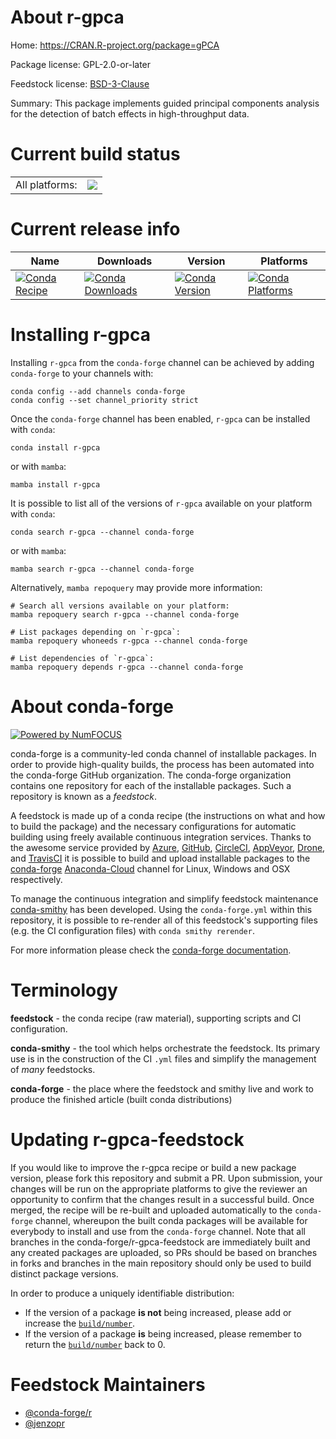 About r-gpca
============

Home: https://CRAN.R-project.org/package=gPCA

Package license: GPL-2.0-or-later

Feedstock license: [BSD-3-Clause](https://github.com/conda-forge/r-gpca-feedstock/blob/main/LICENSE.txt)

Summary: This package implements guided principal components analysis for the detection of batch effects in high-throughput data.

Current build status
====================


<table><tr><td>All platforms:</td>
    <td>
      <a href="https://dev.azure.com/conda-forge/feedstock-builds/_build/latest?definitionId=7979&branchName=main">
        <img src="https://dev.azure.com/conda-forge/feedstock-builds/_apis/build/status/r-gpca-feedstock?branchName=main">
      </a>
    </td>
  </tr>
</table>

Current release info
====================

| Name | Downloads | Version | Platforms |
| --- | --- | --- | --- |
| [![Conda Recipe](https://img.shields.io/badge/recipe-r--gpca-green.svg)](https://anaconda.org/conda-forge/r-gpca) | [![Conda Downloads](https://img.shields.io/conda/dn/conda-forge/r-gpca.svg)](https://anaconda.org/conda-forge/r-gpca) | [![Conda Version](https://img.shields.io/conda/vn/conda-forge/r-gpca.svg)](https://anaconda.org/conda-forge/r-gpca) | [![Conda Platforms](https://img.shields.io/conda/pn/conda-forge/r-gpca.svg)](https://anaconda.org/conda-forge/r-gpca) |

Installing r-gpca
=================

Installing `r-gpca` from the `conda-forge` channel can be achieved by adding `conda-forge` to your channels with:

```
conda config --add channels conda-forge
conda config --set channel_priority strict
```

Once the `conda-forge` channel has been enabled, `r-gpca` can be installed with `conda`:

```
conda install r-gpca
```

or with `mamba`:

```
mamba install r-gpca
```

It is possible to list all of the versions of `r-gpca` available on your platform with `conda`:

```
conda search r-gpca --channel conda-forge
```

or with `mamba`:

```
mamba search r-gpca --channel conda-forge
```

Alternatively, `mamba repoquery` may provide more information:

```
# Search all versions available on your platform:
mamba repoquery search r-gpca --channel conda-forge

# List packages depending on `r-gpca`:
mamba repoquery whoneeds r-gpca --channel conda-forge

# List dependencies of `r-gpca`:
mamba repoquery depends r-gpca --channel conda-forge
```


About conda-forge
=================

[![Powered by
NumFOCUS](https://img.shields.io/badge/powered%20by-NumFOCUS-orange.svg?style=flat&colorA=E1523D&colorB=007D8A)](https://numfocus.org)

conda-forge is a community-led conda channel of installable packages.
In order to provide high-quality builds, the process has been automated into the
conda-forge GitHub organization. The conda-forge organization contains one repository
for each of the installable packages. Such a repository is known as a *feedstock*.

A feedstock is made up of a conda recipe (the instructions on what and how to build
the package) and the necessary configurations for automatic building using freely
available continuous integration services. Thanks to the awesome service provided by
[Azure](https://azure.microsoft.com/en-us/services/devops/), [GitHub](https://github.com/),
[CircleCI](https://circleci.com/), [AppVeyor](https://www.appveyor.com/),
[Drone](https://cloud.drone.io/welcome), and [TravisCI](https://travis-ci.com/)
it is possible to build and upload installable packages to the
[conda-forge](https://anaconda.org/conda-forge) [Anaconda-Cloud](https://anaconda.org/)
channel for Linux, Windows and OSX respectively.

To manage the continuous integration and simplify feedstock maintenance
[conda-smithy](https://github.com/conda-forge/conda-smithy) has been developed.
Using the ``conda-forge.yml`` within this repository, it is possible to re-render all of
this feedstock's supporting files (e.g. the CI configuration files) with ``conda smithy rerender``.

For more information please check the [conda-forge documentation](https://conda-forge.org/docs/).

Terminology
===========

**feedstock** - the conda recipe (raw material), supporting scripts and CI configuration.

**conda-smithy** - the tool which helps orchestrate the feedstock.
                   Its primary use is in the construction of the CI ``.yml`` files
                   and simplify the management of *many* feedstocks.

**conda-forge** - the place where the feedstock and smithy live and work to
                  produce the finished article (built conda distributions)


Updating r-gpca-feedstock
=========================

If you would like to improve the r-gpca recipe or build a new
package version, please fork this repository and submit a PR. Upon submission,
your changes will be run on the appropriate platforms to give the reviewer an
opportunity to confirm that the changes result in a successful build. Once
merged, the recipe will be re-built and uploaded automatically to the
`conda-forge` channel, whereupon the built conda packages will be available for
everybody to install and use from the `conda-forge` channel.
Note that all branches in the conda-forge/r-gpca-feedstock are
immediately built and any created packages are uploaded, so PRs should be based
on branches in forks and branches in the main repository should only be used to
build distinct package versions.

In order to produce a uniquely identifiable distribution:
 * If the version of a package **is not** being increased, please add or increase
   the [``build/number``](https://docs.conda.io/projects/conda-build/en/latest/resources/define-metadata.html#build-number-and-string).
 * If the version of a package **is** being increased, please remember to return
   the [``build/number``](https://docs.conda.io/projects/conda-build/en/latest/resources/define-metadata.html#build-number-and-string)
   back to 0.

Feedstock Maintainers
=====================

* [@conda-forge/r](https://github.com/conda-forge/r/)
* [@jenzopr](https://github.com/jenzopr/)

